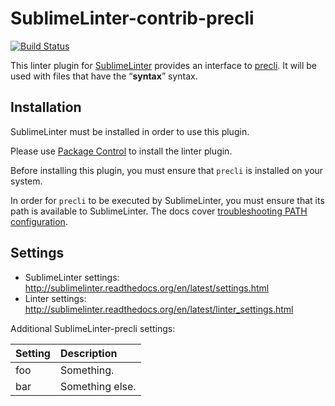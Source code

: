 SublimeLinter-contrib-precli
================================

[![Build Status](https://travis-ci.org/SublimeLinter/SublimeLinter-contrib-precli.svg?branch=master)](https://travis-ci.org/SublimeLinter/SublimeLinter-contrib-precli)

This linter plugin for [SublimeLinter](https://github.com/SublimeLinter/SublimeLinter) provides an interface to [precli](https://github.com/securesauce/precli). It will be used with files that have the “__syntax__” syntax.

## Installation
SublimeLinter must be installed in order to use this plugin. 

Please use [Package Control](https://packagecontrol.io) to install the linter plugin.

Before installing this plugin, you must ensure that `precli` is installed on your system.

In order for `precli` to be executed by SublimeLinter, you must ensure that its path is available to SublimeLinter. The docs cover [troubleshooting PATH configuration](http://sublimelinter.readthedocs.io/en/latest/troubleshooting.html#finding-a-linter-executable).

## Settings
- SublimeLinter settings: http://sublimelinter.readthedocs.org/en/latest/settings.html
- Linter settings: http://sublimelinter.readthedocs.org/en/latest/linter_settings.html

Additional SublimeLinter-precli settings:

|Setting|Description    |
|:------|:--------------|
|foo    |Something.     |
|bar    |Something else.|

